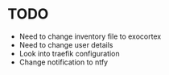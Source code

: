 # TODO

- Need to change inventory file to exocortex
- Need to change user details
- Look into traefik configuration
- Change notification to ntfy
